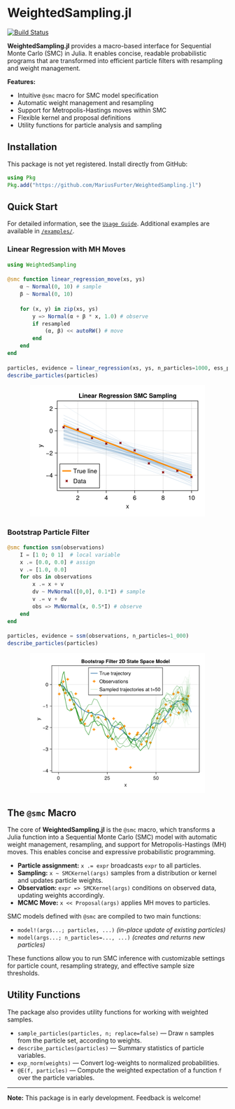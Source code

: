 # WeightedSampling.jl

[![Build Status](https://github.com/MariusFurter/WeightedSampling.jl/actions/workflows/CI.yml/badge.svg?branch=main)](https://github.com/MariusFurter/WeightedSampling.jl/actions/workflows/CI.yml?query=branch%3Amain)

**WeightedSampling.jl** provides a macro-based interface for Sequential Monte Carlo (SMC) in Julia. It enables concise, readable probabilistic programs that are transformed into efficient particle filters with resampling and weight management.

**Features:**

- Intuitive `@smc` macro for SMC model specification
- Automatic weight management and resampling
- Support for Metropolis-Hastings moves within SMC
- Flexible kernel and proposal definitions
- Utility functions for particle analysis and sampling

## Installation

This package is not yet registered. Install directly from GitHub:

```julia
using Pkg
Pkg.add("https://github.com/MariusFurter/WeightedSampling.jl")
```

## Quick Start

For detailed information, see the [`Usage Guide`](docs/usage_guide.md). Additional examples are available in [`/examples/`](examples/). 

### Linear Regression with MH Moves

```julia
using WeightedSampling

@smc function linear_regression_move(xs, ys)
    α ~ Normal(0, 10) # sample
    β ~ Normal(0, 10)

    for (x, y) in zip(xs, ys)
        y => Normal(α + β * x, 1.0) # observe
        if resampled
            (α, β) << autoRW() # move
        end
    end
end

particles, evidence = linear_regression(xs, ys, n_particles=1000, ess_perc_min=0.5)
describe_particles(particles)
```
<div align="center">
  <img src="examples/plots/linear_regression.png" width="400" alt="Linear regression posterior distribution">
</div>

### Bootstrap Particle Filter

```julia
@smc function ssm(observations)
    I = [1 0; 0 1]  # local variable
    x .= [0.0, 0.0] # assign
    v .= [1.0, 0.0]
    for obs in observations
        x .= x + v
        dv ~ MvNormal([0,0], 0.1*I) # sample
        v .= v + dv
        obs => MvNormal(x, 0.5*I) # observe
    end
end

particles, evidence = ssm(observations, n_particles=1_000)
describe_particles(particles)
```

<div align="center">
  <img src="examples/plots/ssm.png" width="400" alt="Bootstrap filter 2D state space model">
</div>


## The `@smc` Macro

The core of **WeightedSampling.jl** is the `@smc` macro, which transforms a Julia function into a Sequential Monte Carlo (SMC) model with automatic weight management, resampling, and support for Metropolis-Hastings (MH) moves. This enables concise and expressive probabilistic programming.

- **Particle assignment:** `x .= expr` broadcasts `expr` to all particles.
- **Sampling:** `x ~ SMCKernel(args)` samples from a distribution or kernel and updates particle weights.
- **Observation:** `expr => SMCKernel(args)` conditions on observed data, updating weights accordingly.
- **MCMC Move:** `x << Proposal(args)` applies MH moves to particles.

SMC models defined with `@smc` are compiled to two main functions:
- `model!(args...; particles, ...)` *(in-place update of existing particles)*
- `model(args...; n_particles=..., ...)` *(creates and returns new particles)*

These functions allow you to run SMC inference with customizable settings for particle count, resampling strategy, and effective sample size thresholds.

## Utility Functions

The package also provides utility functions for working with weighted samples.

- `sample_particles(particles, n; replace=false)` — Draw `n` samples from the particle set, according to weights.
- `describe_particles(particles)` — Summary statistics of particle variables.
- `exp_norm(weights)` — Convert log-weights to normalized probabilities.
- `@E(f, particles)` — Compute the weighted expectation of a function `f` over the particle variables.

---

**Note:** This package is in early development. Feedback is welcome!

